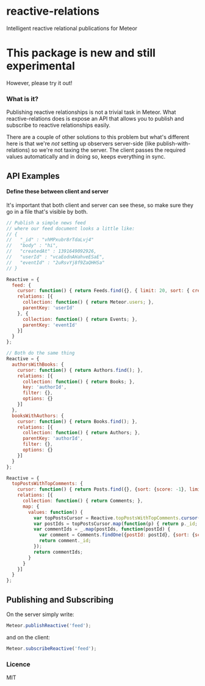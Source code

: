 reactive-relations
==================

Intelligent reactive relational publications for Meteor

# This package is new and still experimental
However, please try it out!

### What is it?

Publishing reactive relationships is not a trivial task in Meteor. What reactive-relations does is expose an API that allows you to publish and subscribe to reactive relationships easily.


 There are a couple of other solutions to this problem but what's different here is that we're *not* setting up observers server-side (like publish-with-relations) so we're not taxing the server. The client passes the required values automatically and in doing so, keeps everything in sync.

## API Examples

#### Define these between client and server

It's important that both client and server can see these, so make sure they go in a file that's visible by both.

```javascript
// Publish a simple news feed
// where our feed document looks a little like:
// {
//   "_id" : "vhMPxubr8rTdaLvj4"
//   "body" : "hi",
//   "createdAt" : 1391649092926,
//   "userId" : "vcaEodnAHahveESaE",
//   "eventId" : "2uRsvYj8f9ZaQHHSa"
// }

Reactive = {
  feed: {
    cursor: function() { return Feeds.find({}, { limit: 20, sort: { createdAt: -1 }}); },
    relations: [{
      collection: function() { return Meteor.users; },
      parentKey: 'userId'
    }, {
      collection: function() { return Events; },
      parentKey: 'eventId'
    }]
  }
};
```

```javascript
// Both do the same thing
Reactive = {
  authorsWithBooks: {
    cursor: function() { return Authors.find(); },
    relations: [{
      collection: function() { return Books; },
      key: 'authorId',
      filter: {},
      options: {}
    }]
  },
  booksWithAuthors: {
    cursor: function() { return Books.find(); },
    relations: [{
      collection: function() { return Authors; },
      parentKey: 'authorId',
      filter: {},
      options: {}
    }]
  }
};

```

```javascript
Reactive = {
  topPostsWithTopComments: {
    cursor: function() { return Posts.find({}, {sort: {score: -1}, limit: 30}); },
    relations: [{
      collection: function() { return Comments; },
      map: {
        values: function() {
          var topPostsCursor = Reactive.topPostsWithTopComments.cursor();
          var postIds = topPostsCursor.map(function(p) { return p._id; });
          var commentIds = _.map(postIds, function(postId) {
            var comment = Comments.findOne({postId: postId}, {sort: {score: -1}});
            return comment._id;
          });
          return commentIds;
        }
      }
    }]
  }
};
```


## Publishing and Subscribing

On the server simply write:
```javascript
Meteor.publishReactive('feed');
```

and on the client:
```javascript
Meteor.subscribeReactive('feed');
```

### Licence

MIT
